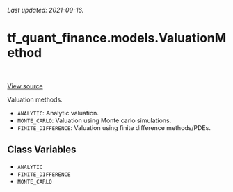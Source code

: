 <!--
This file is generated by a tool. Do not edit directly.
For open-source contributions the docs will be updated automatically.
-->

*Last updated: 2021-09-16.*

<div itemscope itemtype="http://developers.google.com/ReferenceObject">
<meta itemprop="name" content="tf_quant_finance.models.ValuationMethod" />
<meta itemprop="path" content="Stable" />
<meta itemprop="property" content="ANALYTIC"/>
<meta itemprop="property" content="FINITE_DIFFERENCE"/>
<meta itemprop="property" content="MONTE_CARLO"/>
</div>

# tf_quant_finance.models.ValuationMethod

<!-- Insert buttons and diff -->

<table class="tfo-notebook-buttons tfo-api" align="left">
</table>

<a target="_blank" href="https://github.com/google/tf-quant-finance/blob/master/tf_quant_finance/models/valuation_method.py">View source</a>



Valuation methods.

<!-- Placeholder for "Used in" -->

* `ANALYTIC`: Analytic valuation.
* `MONTE_CARLO`: Valuation using Monte carlo simulations.
* `FINITE_DIFFERENCE`: Valuation using finite difference methods/PDEs.

## Class Variables

* `ANALYTIC` <a id="ANALYTIC"></a>
* `FINITE_DIFFERENCE` <a id="FINITE_DIFFERENCE"></a>
* `MONTE_CARLO` <a id="MONTE_CARLO"></a>
